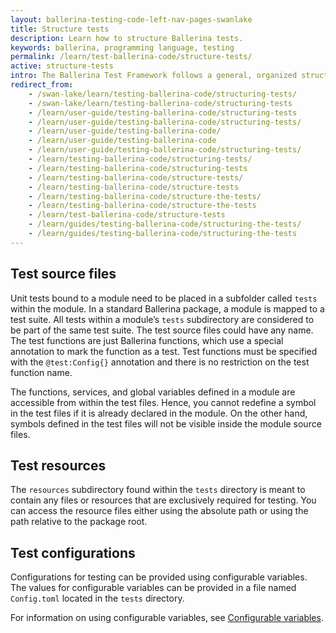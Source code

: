 ```yaml
---
layout: ballerina-testing-code-left-nav-pages-swanlake
title: Structure tests
description: Learn how to structure Ballerina tests.
keywords: ballerina, programming language, testing
permalink: /learn/test-ballerina-code/structure-tests/
active: structure-tests
intro: The Ballerina Test Framework follows a general, organized structure that allows testing code under various conditions by making use of resources and configurations. 
redirect_from:
    - /swan-lake/learn/testing-ballerina-code/structuring-tests/
    - /swan-lake/learn/testing-ballerina-code/structuring-tests
    - /learn/user-guide/testing-ballerina-code/structuring-tests
    - /learn/user-guide/testing-ballerina-code/structuring-tests/
    - /learn/user-guide/testing-ballerina-code/
    - /learn/user-guide/testing-ballerina-code
    - /learn/user-guide/testing-ballerina-code/structuring-tests/
    - /learn/testing-ballerina-code/structuring-tests/
    - /learn/testing-ballerina-code/structuring-tests
    - /learn/testing-ballerina-code/structure-tests/
    - /learn/testing-ballerina-code/structure-tests
    - /learn/testing-ballerina-code/structure-the-tests/
    - /learn/testing-ballerina-code/structure-the-tests
    - /learn/test-ballerina-code/structure-tests
    - /learn/guides/testing-ballerina-code/structuring-the-tests/
    - /learn/guides/testing-ballerina-code/structuring-the-tests
---
```


## Test source files
Unit tests bound to a module need to be placed in a subfolder called `tests` within the module. 
In a standard Ballerina package, a module is mapped to a test suite. All tests within a module’s `tests` subdirectory 
are considered to be part of the same test suite. The test source files could have any name. The test functions are just 
Ballerina functions, which use a special annotation to mark the function as a test. Test functions must be specified 
with the `@test:Config{}` annotation and there is no restriction on the test function name.

The functions, services, and global variables defined in a module are accessible from within the test files.
Hence, you cannot redefine a symbol in the test files if it is already declared in the module.
On the other hand, symbols defined in the test files will not be visible inside the module source files.

## Test resources
The `resources` subdirectory found within the `tests` directory is meant to contain any files or resources that are 
exclusively required for testing. You can access the resource files either using the absolute path or using the path 
relative to the package root.

## Test configurations
Configurations for testing can be provided using configurable variables. The values for configurable variables can be 
provided in a file named `Config.toml` located in the `tests` directory.

For information on using configurable variables, see
[Configurable variables](/learn/configure-ballerina-programs/quick-start-on-configurable-variables).
